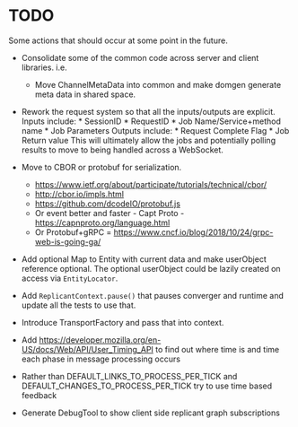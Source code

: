 # TODO

Some actions that should occur at some point in the future.

* Consolidate some of the common code across server and client libraries. i.e.
  - Move ChannelMetaData into common and make domgen generate meta data in shared space.
* Rework the request system so that all the inputs/outputs are explicit.
    Inputs include:
      * SessionID
      * RequestID
      * Job Name/Service+method name
      * Job Parameters
    Outputs include:
      * Request Complete Flag
      * Job Return value
    This will ultimately allow the jobs and potentially polling results to move to being
    handled across a WebSocket.

* Move to CBOR or protobuf for serialization.
  - https://www.ietf.org/about/participate/tutorials/technical/cbor/
  - http://cbor.io/impls.html
  - https://github.com/dcodeIO/protobuf.js
  - Or event better and faster - Capt Proto - https://capnproto.org/language.html
  - Or Protobuf+gRPC = https://www.cncf.io/blog/2018/10/24/grpc-web-is-going-ga/

* Add optional Map to Entity with current data and make userObject reference optional. The optional userObject
  could be lazily created on access via `EntityLocator`.

* Add `ReplicantContext.pause()` that pauses converger and runtime and update all the tests to use that.

* Introduce TransportFactory and pass that into context.

* Add https://developer.mozilla.org/en-US/docs/Web/API/User_Timing_API to find out where time
  is and time each phase in message processing occurs

* Rather than DEFAULT_LINKS_TO_PROCESS_PER_TICK and DEFAULT_CHANGES_TO_PROCESS_PER_TICK try to use time based feedback

* Generate DebugTool to show client side replicant graph subscriptions
